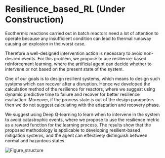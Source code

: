 # Resilience_based_RL (Under Construction)

Exothermic reactions carried out in batch reactors need a lot of attention to operate because any insufficient condition can lead to thermal runaway causing an explosion in the worst case.

Therefore a well-designed intervention action is necessary to avoid non-desired events. For this problem, we propose to use resilience-based reinforcement learning, where the artificial agent can decide whether to intervene or not based on the present state of the system.

One of our goals is to design resilient systems, which means to design such systems which can recover after a disruption. Hence we developed the calculation method of the resilience for reactors, where we suggest using dynamic predictive time to failure and recover for better resilience evaluation. Moreover, if the process state is out of the design parameters then we do not suggest calculating with the adaptation and recovery phase.

We suggest using Deep Q-learning to learn when to intervene in the system to avoid catastrophic events, where we propose to use the resilience metric as a reward function for the learning process.
The results show that the proposed methodology is applicable to developing resilient-based mitigation systems, and the agent can effectively distinguish between normal and hazardous states.

![Figure_structure](https://github.com/AgentKummer/Resilience_based_RL/assets/131676644/ecbbe139-0116-4774-aa77-baf2ca93c98d)

